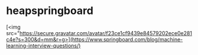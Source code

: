 # heapspringboard

[<img src="https://secure.gravatar.com/avatar/f23ce1cf9439e84579202ece0e281c4e?s=300&d=mm&r=g>](https://www.springboard.com/blog/machine-learning-interview-questions/)

